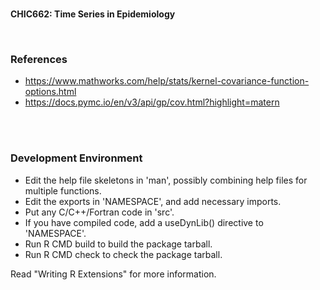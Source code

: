 <br>

**CHIC662: Time Series in Epidemiology**

<br>

### References

* https://www.mathworks.com/help/stats/kernel-covariance-function-options.html
* https://docs.pymc.io/en/v3/api/gp/cov.html?highlight=matern

<br>
<br>


### Development Environment

* Edit the help file skeletons in 'man', possibly combining help files
  for multiple functions.
* Edit the exports in 'NAMESPACE', and add necessary imports.
* Put any C/C++/Fortran code in 'src'.
* If you have compiled code, add a useDynLib() directive to
  'NAMESPACE'.
* Run R CMD build to build the package tarball.
* Run R CMD check to check the package tarball.

Read "Writing R Extensions" for more information.

<br>
<br>


<br>
<br>

<br>
<br>

<br>
<br>
